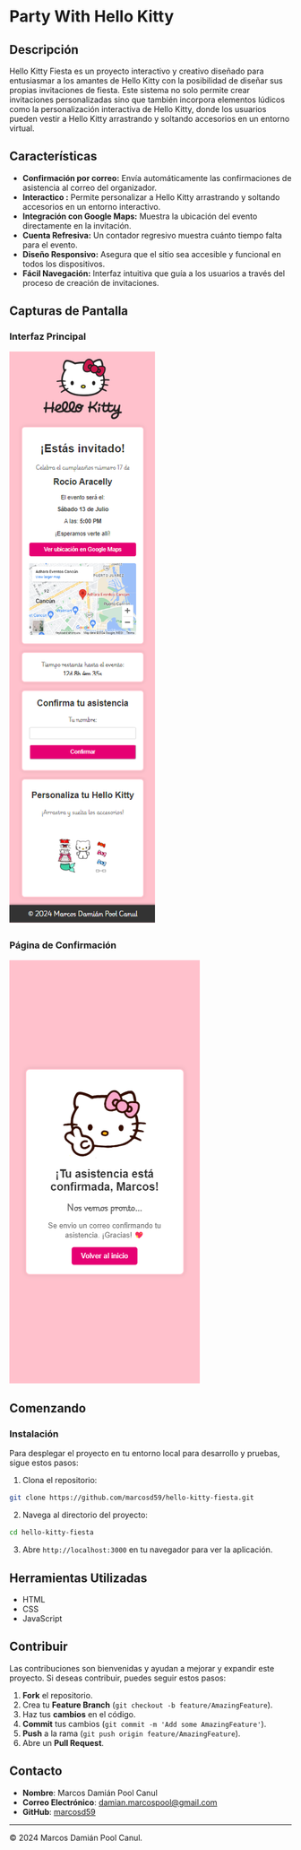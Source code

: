 # Party With Hello Kitty

## Descripción

Hello Kitty Fiesta es un proyecto interactivo y creativo diseñado para entusiasmar a los amantes de Hello Kitty con la posibilidad de diseñar sus propias invitaciones de fiesta. Este sistema no solo permite crear invitaciones personalizadas sino que también incorpora elementos lúdicos como la personalización interactiva de Hello Kitty, donde los usuarios pueden vestir a Hello Kitty arrastrando y soltando accesorios en un entorno virtual.

## Características

- **Confirmación por correo:** Envía automáticamente las confirmaciones de asistencia al correo del organizador.
- **Interactico :** Permite personalizar a Hello Kitty arrastrando y soltando accesorios en un entorno interactivo.
- **Integración con Google Maps:** Muestra la ubicación del evento directamente en la invitación.
- **Cuenta Refresiva:** Un contador regresivo muestra cuánto tiempo falta para el evento.
- **Diseño Responsivo:** Asegura que el sitio sea accesible y funcional en todos los dispositivos.
- **Fácil Navegación:** Interfaz intuitiva que guía a los usuarios a través del proceso de creación de invitaciones.

## Capturas de Pantalla

### Interfaz Principal

![Interfaz](./img/screenshots/invitacion.png)

### Página de Confirmación

![Confirmación](./img/screenshots/confirmacion.png)

## Comenzando

### Instalación

Para desplegar el proyecto en tu entorno local para desarrollo y pruebas, sigue estos pasos:

1. Clona el repositorio:

```bash
git clone https://github.com/marcosd59/hello-kitty-fiesta.git
```

2. Navega al directorio del proyecto:

```bash
cd hello-kitty-fiesta
```

3. Abre `http://localhost:3000` en tu navegador para ver la aplicación.

## Herramientas Utilizadas

- HTML
- CSS
- JavaScript

## Contribuir

Las contribuciones son bienvenidas y ayudan a mejorar y expandir este proyecto. Si deseas contribuir, puedes seguir estos pasos:

1. **Fork** el repositorio.
2. Crea tu **Feature Branch** (`git checkout -b feature/AmazingFeature`).
3. Haz tus **cambios** en el código.
4. **Commit** tus cambios (`git commit -m 'Add some AmazingFeature'`).
5. **Push** a la rama (`git push origin feature/AmazingFeature`).
6. Abre un **Pull Request**.

## Contacto

- **Nombre**: Marcos Damián Pool Canul
- **Correo Electrónico**: <damian.marcospool@gmail.com>
- **GitHub**: [marcosd59](https://github.com/marcosd59)

---

© 2024 Marcos Damián Pool Canul.
